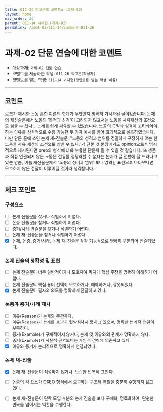 ```yaml
---
title: 011-26 박고은의 코멘트a (과제-02) 
layout: home
nav_order: 26
parent: 011-14 서시현 (과제-02)
permalink: /asmt-02/011-14/aomment-011-26
---
```


# 과제-02 단문 연습에 대한 코멘트

- 대상과제: `과제-02 단문 연습`
- 코멘트를 제공하는 학생: `011-26 박고은(작성자)` 
- 코멘트를 받는 학생: `011-14 서시현(코멘트를 받는 학생 이름)` 

---

## 코멘트

로크가 제시한 노동 혼합 이론의 한계가 무엇인지 명확히 가시화된 글이었습니다. 논제의 재진술문에서 노동의 '목적과 성격'이 고려되지 않고서는 노동을 사유재산의 조건으로 삼을 수 없다는 논제를 쉽게 파악할 수 있었습니다. 노동의 목적과 성격이 고려되어야 하는 이유를 상식적으로 수용 가능한 두 가지 예시를 들어 효과적으로 설득하였습니다. 다만 단문 끝에 쓰인 논제 재-진술문, "노동의 성격과 범위를 정밀하게 규정하지 않는 한 노동을 사유 재산의 조건으로 삼을 수 없다."가 단문 첫 문장에서도 opinion으로서 명시적으로 제시된다면 oreo의 형식에 더욱 부합한 단문이 될 수 있을 것 같습니다. 또 생존과 직접 연관되지 않은 노동은 전유를 정당화할 수 없다는 논지가 글 전반에 잘 드러나고 있는 만큼, 이를 재진술문에서 '노동의 성격과 범위' 보다 명확한 표현으로 나타낸다면 모호하지 않은 전달이 이루어질 것이라 생각합니다.

---

## 체크 포인트

### **구성요소**
- [ ] 논제 진술문을 찾거나 식별하기 어렵다.
- [ ] 논증 진술문을 찾거나 식별하기 어렵다.
- [ ] 증거/사례 진술문을 찾거나 식별하기 어렵다.
- [ ] 논제 재-진술문을 찾거나 식별하기 어렵다.
- [x] 논제, 논증, 증거/사례, 논제 재-진술문 각각 기능적으로 명확히 구분되어 진술되었다.

### **논제 진술의 명확성 및 표현**  
- [ ] 논제 진술문이 너무 일반적이거나 모호하여 독자가 핵심 주장을 명확히 이해하기 어렵다.  
- [ ] 논제 진술문의 핵심 용어 선택이 모호하거나, 애매하거나, 잘못되었다.  
- [x] 논제 진술문이 필자의 의도를 명확하게 전달하고 있다.  

### **논증과 증거/사례 제시**  
- [ ] 이유(Reason)가 논제와 무관하다.
- [ ] 이유(Reason)가 논제를 충분히 뒷받침하지 못하고 있으며, 명확한 논리적 연결이 부족하다.  
- [ ] 증거(Example)가 구체적이지 않거나, 논제 및 이유와의 관계가 명확하지 않다. 
- [ ] 증거(Example)가 사실적 근거보다는 개인적 견해에 의존하고 있다.  
- [x] 이유와 증거가 논리적으로 명확하게 연결되었다.  

### **논제 재-진술**  
- [x] 논제 재-진술문이 적절하지 않거나, 단순한 반복에 그친다.   
- [ ] 논증의 각 요소가 OREO 형식에서 요구하는 구조적 역할을 충분히 수행하지 않고 있다.  
- [ ] 논제 재-진술문이 단락 도입 부분의 논제 진술을 보다 구체화, 명료화하여, 단순한 반복을 넘어서는 역할을 수행한다.  



